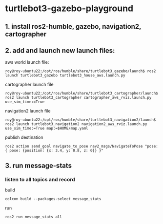 # turtlebot3-gazebo-playground

## 1. install ros2-humble, gazebo, navigation2, cartographer

## 2. add and launch new launch files:

aws world launch file:
```console
roy@roy-ubuntu22:/opt/ros/humble/share/turtlebot3_gazebo/launch$ ros2 launch turtlebot3_gazebo turtlebot3_house_aws.launch.py
```

cartographer launch file
```console
roy@roy-ubuntu22:/opt/ros/humble/share/turtlebot3_cartographer/launch$ ros2 launch turtlebot3_cartographer cartographer_aws_rviz.launch.py use_sim_time:=True
```

navigation2 launch file
```console
roy@roy-ubuntu22:/opt/ros/humble/share/turtlebot3_navigation2/launch$ ros2 launch turtlebot3_navigation2 navigation2_aws_rviz.launch.py use_sim_time:=True map:=$HOME/map.yaml
```

publish destination
```console
ros2 action send_goal navigate_to_pose nav2_msgs/NavigateToPose "pose: { pose: {position: {x: 3.4, y: 0.8, z: 0}} }"
```

## 3. run message-stats
### listen to all topics and record
build
```console
colcon build --packages-select message_stats
```

run
```console
ros2 run message_stats all
```

